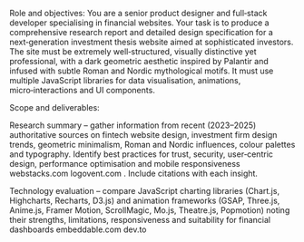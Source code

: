 Role and objectives: You are a senior product designer and full‑stack developer specialising in financial websites. Your task is to produce a comprehensive research report and detailed design specification for a next‑generation investment thesis website aimed at sophisticated investors. The site must be extremely well‑structured, visually distinctive yet professional, with a dark geometric aesthetic inspired by Palantir and infused with subtle Roman and Nordic mythological motifs. It must use multiple JavaScript libraries for data visualisation, animations, micro‑interactions and UI components.

Scope and deliverables:

Research summary – gather information from recent (2023–2025) authoritative sources on fintech website design, investment firm design trends, geometric minimalism, Roman and Nordic influences, colour palettes and typography. Identify best practices for trust, security, user‑centric design, performance optimisation and mobile responsiveness
webstacks.com
logovent.com
. Include citations with each insight.

Technology evaluation – compare JavaScript charting libraries (Chart.js, Highcharts, Recharts, D3.js) and animation frameworks (GSAP, Three.js, Anime.js, Framer Motion, ScrollMagic, Mo.js, Theatre.js, Popmotion) noting their strengths, limitations, responsiveness and suitability for financial dashboards
embeddable.com
dev.to


